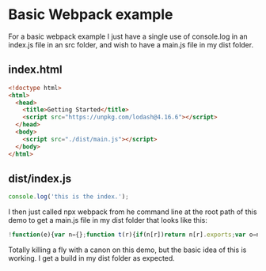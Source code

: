# Basic Webpack example

For a basic webpack example I just have a single use of console.log in an index.js file in an src folder, and wish to have a main.js file in my dist folder.

## index.html
```html
<!doctype html>
<html>
  <head>
    <title>Getting Started</title>
    <script src="https://unpkg.com/lodash@4.16.6"></script>
  </head>
  <body>
    <script src="./dist/main.js"></script>
  </body>
</html>
```

## dist/index.js
```js
console.log('this is the index.');
```

I then just called npx webpack from he command line at the root path of this demo to get a main.js file in my dist folder that looks like this:

```js
!function(e){var n={};function t(r){if(n[r])return n[r].exports;var o=n[r]={i:r,l:!1,exports:{}};return e[r].call(o.exports,o,o.exports,t),o.l=!0,o.exports}t.m=e,t.c=n,t.d=function(e,n,r){t.o(e,n)||Object.defineProperty(e,n,{configurable:!1,enumerable:!0,get:r})},t.r=function(e){Object.defineProperty(e,"__esModule",{value:!0})},t.n=function(e){var n=e&&e.__esModule?function(){return e.default}:function(){return e};return t.d(n,"a",n),n},t.o=function(e,n){return Object.prototype.hasOwnProperty.call(e,n)},t.p="",t(t.s=0)}([function(e,n){console.log("this is the index.")}]);
```

Totally killing a fly with a canon on this demo, but the basic idea of this is working. I get a build in my dist folder as expected.